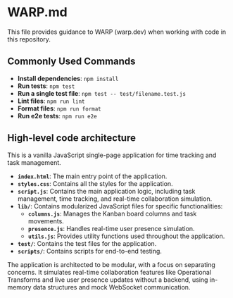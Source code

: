 # WARP.md

This file provides guidance to WARP (warp.dev) when working with code in this repository.

## Commonly Used Commands

- **Install dependencies**: `npm install`
- **Run tests**: `npm test`
- **Run a single test file**: `npm test -- test/filename.test.js`
- **Lint files**: `npm run lint`
- **Format files**: `npm run format`
- **Run e2e tests**: `npm run e2e`

## High-level code architecture

This is a vanilla JavaScript single-page application for time tracking and task management.

- **`index.html`**: The main entry point of the application.
- **`styles.css`**: Contains all the styles for the application.
- **`script.js`**: Contains the main application logic, including task management, time tracking, and real-time collaboration simulation.
- **`lib/`**: Contains modularized JavaScript files for specific functionalities:
    - **`columns.js`**: Manages the Kanban board columns and task movements.
    - **`presence.js`**: Handles real-time user presence simulation.
    - **`utils.js`**: Provides utility functions used throughout the application.
- **`test/`**: Contains the test files for the application.
- **`scripts/`**: Contains scripts for end-to-end testing.

The application is architected to be modular, with a focus on separating concerns. It simulates real-time collaboration features like Operational Transforms and live user presence updates without a backend, using in-memory data structures and mock WebSocket communication.
